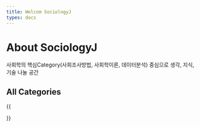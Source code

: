 ```yaml
---
title: Welcom SociologyJ
types: docs
---
```


# About **SociologyJ**

사회학의 핵심Category(사회조사방법, 사회학이론, 데이터분석) 중심으로 
생각, 지식, 기술 나눌 공간 

## All Categories

{{<section>}}
